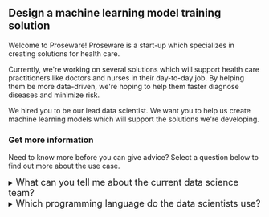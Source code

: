 <style>
.button  {
  border: none;
  color: black;
  width: 100%;
  padding: 12px 28px;
  background-color: white;
  border: 2px solid #008CBA;
  transition-duration: 0.4s;
}
.button:hover  {
  background-color: #008CBA;
  color: white; 
  border: 2px solid #008CBA;
}
.resetbutton  {
  border: none;
  color: black;
  float: right;
  padding: 12px 28px;
  background-color: white;
  border: 2px solid #f44336;
  transition-duration: 0.4s;
}
.resetbutton:hover  {
  background-color: #f44336;
  color: white; 
  border: 2px solid #f44336;
}
</style>

## Design a machine learning model training solution

Welcome to Proseware! Proseware is a start-up which specializes in creating solutions for health care. 

Currently, we're working on several solutions which will support health care practitioners like doctors and nurses in their day-to-day job. By helping them be more data-driven, we're hoping to help them faster diagnose diseases and minimize risk.

We hired you to be our lead data scientist. We want you to help us create machine learning models which will support the solutions we're developing.

### Get more information
Need to know more before you can give advice? Select a question below to find out more about the use case.

<p id="hints"></p>

<script>
let hintUsed = 0;
</script>

<details>
<summary><font size="+1">What can you tell me about the current data science team?</font></summary>
<script>
if (hintUsed = 0) {
  answer = "It's a small team, we only have two other data scientists you'll be leading. We therefore advise you to allocate your time wisely. Ideally, we want our data scientists to collaborate and work on each others' work. How great would it be if we would have some kind of library of code snippets you could reuse for new projects to speed up the development process?"; 
} else {
  answer = "You already used one hint.";
}
document.getElementById("hints").innerHTML = answer;
</script>
</details>

<details>
<summary><font size="+1">Which programming language do the data scientists use?</font></summary>
<script>
if (hintUsed = 0) {
  answer = "The data scientists only work in Python. They work in Jupyter notebooks.";
} else {
  answer = "You already used one hint.";
}
document.getElementById("hints").innerHTML = answer;
</details>



## Which tool would you recommend we use to train the model?

<button class="button" onclick="window.location.href='04B';">Azure Databricks</button>

<button class="button" onclick="window.location.href='04A';">Azure Machine Learning</button>

<button class="button" onclick="window.location.href='04B';">Azure Synapse Analytics</button>

<button class="button" onclick="window.location.href='04B';">Azure Data Science Virtual Machine</button>

<p style="text-align:right;"><i>All progress will be lost when you reset the game.</i></p>

<button class="resetbutton" onclick="window.location.href='../../00-start-training';">Reset game and go back to start</button>


<br>
<details>
<summary><font size="+1">What tools do you currently use for machine learning projects?</font></summary>

The data science team is brand new so we haven't created any guidelines on what the data scientists should use yet. That's where we need you! 

So far, the data scientists seem to be working on their own devices. Which is fine for now, but not scalable. We want them to work in Azure so that we can use more scalable and cost-efficient compute.
</details>

<br>
<details>
<summary><font size="+1">Which programming language do the data scientists use?</font></summary>

The data scientists only work in Python. They work in Jupyter notebooks.
</details>

<br>
<details>
<summary><font size="+1">Do you already use the cloud for other data-related projects?</font></summary>

We work with Azure for some other data-related projects. Currently, we mostly focus on getting insights from operational data. We ingest and transform data with Azure Synapse Analytics. The transformed data is stored in an Azure SQL Database which serves a Power BI report. 
</details>